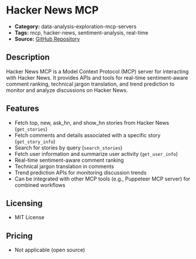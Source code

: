 # Hacker News MCP

- **Category:** data-analysis-exploration-mcp-servers
- **Tags:** mcp, hacker-news, sentiment-analysis, real-time
- **Source:** [GitHub Repository](https://github.com/erithwik/mcp-hn)

## Description
Hacker News MCP is a Model Context Protocol (MCP) server for interacting with Hacker News. It provides APIs and tools for real-time sentiment-aware comment ranking, technical jargon translation, and trend prediction to monitor and analyze discussions on Hacker News.

## Features
- Fetch top, new, ask_hn, and show_hn stories from Hacker News (`get_stories`)
- Fetch comments and details associated with a specific story (`get_story_info`)
- Search for stories by query (`search_stories`)
- Fetch user information and summarize user activity (`get_user_info`)
- Real-time sentiment-aware comment ranking
- Technical jargon translation in comments
- Trend prediction APIs for monitoring discussion trends
- Can be integrated with other MCP tools (e.g., Puppeteer MCP server) for combined workflows

## Licensing
- MIT License

## Pricing
- Not applicable (open source)
